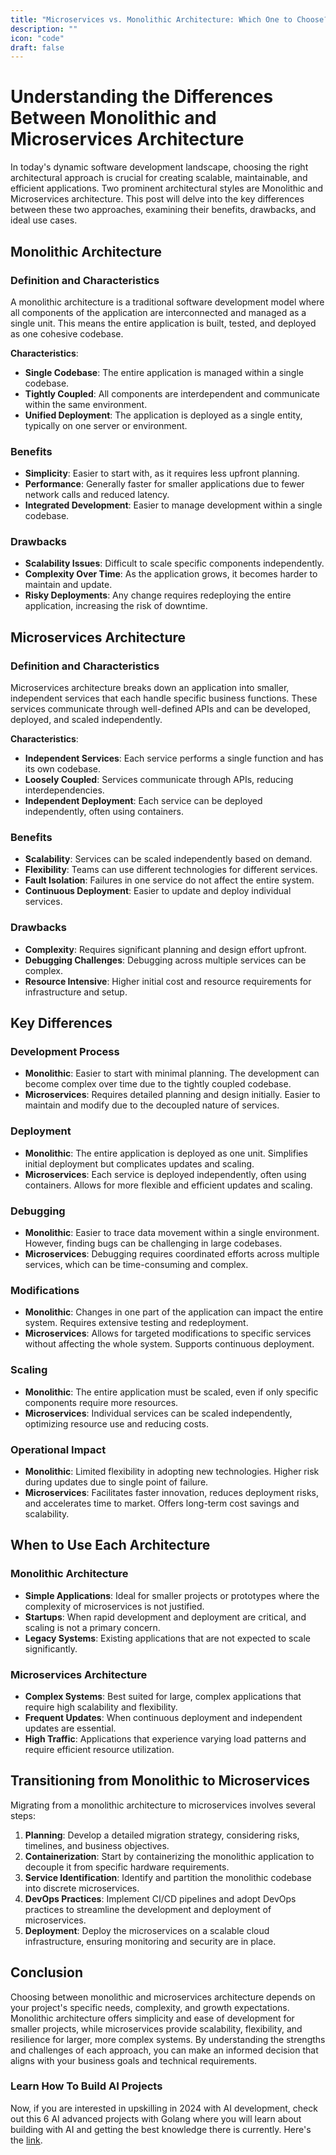 ```yaml
---
title: "Microservices vs. Monolithic Architecture: Which One to Choose?"
description: ""
icon: "code"
draft: false
---
```


# Understanding the Differences Between Monolithic and Microservices Architecture

In today's dynamic software development landscape, choosing the right architectural approach is crucial for creating scalable, maintainable, and efficient applications. Two prominent architectural styles are Monolithic and Microservices architecture. This post will delve into the key differences between these two approaches, examining their benefits, drawbacks, and ideal use cases.

## Monolithic Architecture

### Definition and Characteristics

A monolithic architecture is a traditional software development model where all components of the application are interconnected and managed as a single unit. This means the entire application is built, tested, and deployed as one cohesive codebase.

**Characteristics**:

- **Single Codebase**: The entire application is managed within a single codebase.
- **Tightly Coupled**: All components are interdependent and communicate within the same environment.
- **Unified Deployment**: The application is deployed as a single entity, typically on one server or environment.

### Benefits

- **Simplicity**: Easier to start with, as it requires less upfront planning.
- **Performance**: Generally faster for smaller applications due to fewer network calls and reduced latency.
- **Integrated Development**: Easier to manage development within a single codebase.

### Drawbacks

- **Scalability Issues**: Difficult to scale specific components independently.
- **Complexity Over Time**: As the application grows, it becomes harder to maintain and update.
- **Risky Deployments**: Any change requires redeploying the entire application, increasing the risk of downtime.

## Microservices Architecture

### Definition and Characteristics

Microservices architecture breaks down an application into smaller, independent services that each handle specific business functions. These services communicate through well-defined APIs and can be developed, deployed, and scaled independently.

**Characteristics**:

- **Independent Services**: Each service performs a single function and has its own codebase.
- **Loosely Coupled**: Services communicate through APIs, reducing interdependencies.
- **Independent Deployment**: Each service can be deployed independently, often using containers.

### Benefits

- **Scalability**: Services can be scaled independently based on demand.
- **Flexibility**: Teams can use different technologies for different services.
- **Fault Isolation**: Failures in one service do not affect the entire system.
- **Continuous Deployment**: Easier to update and deploy individual services.

### Drawbacks

- **Complexity**: Requires significant planning and design effort upfront.
- **Debugging Challenges**: Debugging across multiple services can be complex.
- **Resource Intensive**: Higher initial cost and resource requirements for infrastructure and setup.

## Key Differences

### Development Process

- **Monolithic**: Easier to start with minimal planning. The development can become complex over time due to the tightly coupled codebase.
- **Microservices**: Requires detailed planning and design initially. Easier to maintain and modify due to the decoupled nature of services.

### Deployment

- **Monolithic**: The entire application is deployed as one unit. Simplifies initial deployment but complicates updates and scaling.
- **Microservices**: Each service is deployed independently, often using containers. Allows for more flexible and efficient updates and scaling.

### Debugging

- **Monolithic**: Easier to trace data movement within a single environment. However, finding bugs can be challenging in large codebases.
- **Microservices**: Debugging requires coordinated efforts across multiple services, which can be time-consuming and complex.

### Modifications

- **Monolithic**: Changes in one part of the application can impact the entire system. Requires extensive testing and redeployment.
- **Microservices**: Allows for targeted modifications to specific services without affecting the whole system. Supports continuous deployment.

### Scaling

- **Monolithic**: The entire application must be scaled, even if only specific components require more resources.
- **Microservices**: Individual services can be scaled independently, optimizing resource use and reducing costs.

### Operational Impact

- **Monolithic**: Limited flexibility in adopting new technologies. Higher risk during updates due to single point of failure.
- **Microservices**: Facilitates faster innovation, reduces deployment risks, and accelerates time to market. Offers long-term cost savings and scalability.

## When to Use Each Architecture

### Monolithic Architecture

- **Simple Applications**: Ideal for smaller projects or prototypes where the complexity of microservices is not justified.
- **Startups**: When rapid development and deployment are critical, and scaling is not a primary concern.
- **Legacy Systems**: Existing applications that are not expected to scale significantly.

### Microservices Architecture

- **Complex Systems**: Best suited for large, complex applications that require high scalability and flexibility.
- **Frequent Updates**: When continuous deployment and independent updates are essential.
- **High Traffic**: Applications that experience varying load patterns and require efficient resource utilization.

## Transitioning from Monolithic to Microservices

Migrating from a monolithic architecture to microservices involves several steps:

1. **Planning**: Develop a detailed migration strategy, considering risks, timelines, and business objectives.
2. **Containerization**: Start by containerizing the monolithic application to decouple it from specific hardware requirements.
3. **Service Identification**: Identify and partition the monolithic codebase into discrete microservices.
4. **DevOps Practices**: Implement CI/CD pipelines and adopt DevOps practices to streamline the development and deployment of microservices.
5. **Deployment**: Deploy the microservices on a scalable cloud infrastructure, ensuring monitoring and security are in place.

## Conclusion

Choosing between monolithic and microservices architecture depends on your project's specific needs, complexity, and growth expectations. Monolithic architecture offers simplicity and ease of development for smaller projects, while microservices provide scalability, flexibility, and resilience for larger, more complex systems. By understanding the strengths and challenges of each approach, you can make an informed decision that aligns with your business goals and technical requirements.

### Learn How To Build AI Projects

Now, if you are interested in upskilling in 2024 with AI development, check out this 6 AI advanced projects with Golang where you will learn about building with AI and getting the best knowledge there is currently. Here's the [link](https://akhilsharmatech.gumroad.com/l/zgxqq).
